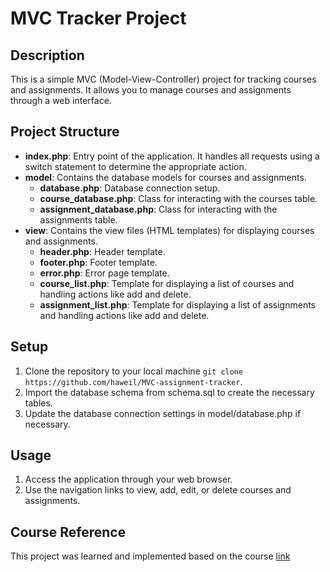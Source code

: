 # MVC Tracker Project

## Description
This is a simple MVC (Model-View-Controller) project for tracking courses and assignments. It allows you to manage courses and assignments through a web interface.

## Project Structure
- **index.php**: Entry point of the application. It handles all requests using a switch statement to determine the appropriate action.
- **model**: Contains the database models for courses and assignments.
  - **database.php**: Database connection setup.
  - **course_database.php**: Class for interacting with the courses table.
  - **assignment_database.php**: Class for interacting with the assignments table.
- **view**: Contains the view files (HTML templates) for displaying courses and assignments.
  - **header.php**: Header template.
  - **footer.php**: Footer template.
  - **error.php**: Error page template.
  - **course_list.php**: Template for displaying a list of courses and handling actions like add and delete.
  - **assignment_list.php**: Template for displaying a list of assignments and handling actions like add and delete.

## Setup
1. Clone the repository to your local machine `git clone https://github.com/haweil/MVC-assignment-tracker`.
2. Import the database schema from schema.sql to create the necessary tables.
3. Update the database connection settings in model/database.php if necessary.

## Usage
1. Access the application through your web browser.
2. Use the navigation links to view, add, edit, or delete courses and assignments.

## Course Reference
This project was learned and implemented based on the course [link](https://www.youtube.com/watch?v=Rkg731t47dc&t=1s&ab_channel=DaveGray) 
